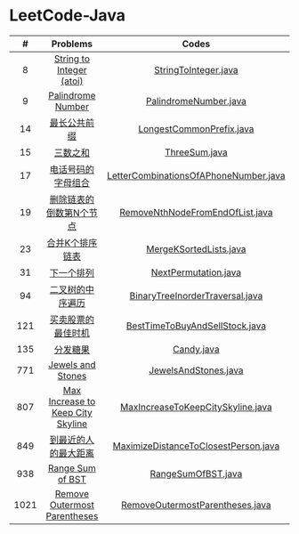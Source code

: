 # LeetCode-Java

|#|Problems|Codes|
|:----:|:----:|:----:|
|8|[String to Integer (atoi)](https://leetcode.com/problems/string-to-integer-atoi/)|[StringToInteger.java](src/net/zackzhang/code/leetcode/problems/StringToInteger.java)|
|9|[Palindrome Number](https://leetcode.com/problems/palindrome-number/)|[PalindromeNumber.java](src/net/zackzhang/code/leetcode/problems/PalindromeNumber.java)|
|14|[最长公共前缀](https://leetcode-cn.com/problems/longest-common-prefix/)|[LongestCommonPrefix.java](src/net/zackzhang/code/leetcode/problems/LongestCommonPrefix.java)|
|15|[三数之和](https://leetcode-cn.com/problems/3sum/)|[ThreeSum.java](src/net/zackzhang/code/leetcode/problems/ThreeSum.java)|
|17|[电话号码的字母组合](https://leetcode-cn.com/problems/letter-combinations-of-a-phone-number/)|[LetterCombinationsOfAPhoneNumber.java](src/net/zackzhang/code/leetcode/problems/LetterCombinationsOfAPhoneNumber.java)|
|19|[删除链表的倒数第N个节点](https://leetcode-cn.com/problems/remove-nth-node-from-end-of-list/)|[RemoveNthNodeFromEndOfList.java](src/net/zackzhang/code/leetcode/problems/RemoveNthNodeFromEndOfList.java)|
|23|[合并K个排序链表](https://leetcode-cn.com/problems/merge-k-sorted-lists/)|[MergeKSortedLists.java](src/net/zackzhang/code/leetcode/problems/MergeKSortedLists.java)|
|31|[下一个排列](https://leetcode-cn.com/problems/next-permutation/)|[NextPermutation.java](src/net/zackzhang/code/leetcode/problems/NextPermutation.java)|
|94|[二叉树的中序遍历](https://leetcode-cn.com/problems/binary-tree-inorder-traversal/)|[BinaryTreeInorderTraversal.java](src/net/zackzhang/code/leetcode/problems/BinaryTreeInorderTraversal.java)|
|121|[买卖股票的最佳时机](https://leetcode-cn.com/problems/best-time-to-buy-and-sell-stock/)|[BestTimeToBuyAndSellStock.java](src/net/zackzhang/code/leetcode/problems/BestTimeToBuyAndSellStock.java)|
|135|[分发糖果](https://leetcode-cn.com/problems/candy/)|[Candy.java](src/net/zackzhang/code/leetcode/problems/Candy.java)|
|771|[Jewels and Stones](https://leetcode.com/problems/jewels-and-stones/)|[JewelsAndStones.java](src/net/zackzhang/code/leetcode/problems/JewelsAndStones.java)|
|807|[Max Increase to Keep City Skyline](https://leetcode.com/problems/max-increase-to-keep-city-skyline/)|[MaxIncreaseToKeepCitySkyline.java](src/net/zackzhang/code/leetcode/problems/MaxIncreaseToKeepCitySkyline.java)|
|849|[到最近的人的最大距离](https://leetcode-cn.com/problems/maximize-distance-to-closest-person/)|[MaximizeDistanceToClosestPerson.java](src/net/zackzhang/code/leetcode/problems/MaximizeDistanceToClosestPerson.java)|
|938|[Range Sum of BST](https://leetcode.com/problems/range-sum-of-bst/)|[RangeSumOfBST.java](src/net/zackzhang/code/leetcode/problems/RangeSumOfBST.java)|
|1021|[Remove Outermost Parentheses](https://leetcode.com/problems/remove-outermost-parentheses/)|[RemoveOutermostParentheses.java](src/net/zackzhang/code/leetcode/problems/RemoveOutermostParentheses.java)|
